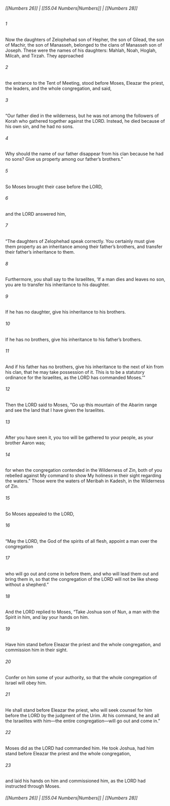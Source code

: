 
###### [[Numbers 26]] | [[55.04 Numbers|Numbers]] | [[Numbers 28]]

###### 1
Now the daughters of Zelophehad son of Hepher, the son of Gilead, the son of Machir, the son of Manasseh, belonged to the clans of Manasseh son of Joseph. These were the names of his daughters: Mahlah, Noah, Hoglah, Milcah, and Tirzah. They approached
###### 2
the entrance to the Tent of Meeting, stood before Moses, Eleazar the priest, the leaders, and the whole congregation, and said,
###### 3
“Our father died in the wilderness, but he was not among the followers of Korah who gathered together against the LORD. Instead, he died because of his own sin, and he had no sons.
###### 4
Why should the name of our father disappear from his clan because he had no sons? Give us property among our father’s brothers.”
###### 5
So Moses brought their case before the LORD,
###### 6
and the LORD answered him,
###### 7
“The daughters of Zelophehad speak correctly. You certainly must give them property as an inheritance among their father’s brothers, and transfer their father’s inheritance to them.
###### 8
Furthermore, you shall say to the Israelites, ‘If a man dies and leaves no son, you are to transfer his inheritance to his daughter.
###### 9
If he has no daughter, give his inheritance to his brothers.
###### 10
If he has no brothers, give his inheritance to his father’s brothers.
###### 11
And if his father has no brothers, give his inheritance to the next of kin from his clan, that he may take possession of it. This is to be a statutory ordinance for the Israelites, as the LORD has commanded Moses.’”
###### 12
Then the LORD said to Moses, “Go up this mountain of the Abarim range and see the land that I have given the Israelites.
###### 13
After you have seen it, you too will be gathered to your people, as your brother Aaron was;
###### 14
for when the congregation contended in the Wilderness of Zin, both of you rebelled against My command to show My holiness in their sight regarding the waters.” Those were the waters of Meribah in Kadesh, in the Wilderness of Zin.
###### 15
So Moses appealed to the LORD,
###### 16
“May the LORD, the God of the spirits of all flesh, appoint a man over the congregation
###### 17
who will go out and come in before them, and who will lead them out and bring them in, so that the congregation of the LORD will not be like sheep without a shepherd.”
###### 18
And the LORD replied to Moses, “Take Joshua son of Nun, a man with the Spirit in him, and lay your hands on him.
###### 19
Have him stand before Eleazar the priest and the whole congregation, and commission him in their sight.
###### 20
Confer on him some of your authority, so that the whole congregation of Israel will obey him.
###### 21
He shall stand before Eleazar the priest, who will seek counsel for him before the LORD by the judgment of the Urim. At his command, he and all the Israelites with him—the entire congregation—will go out and come in.”
###### 22
Moses did as the LORD had commanded him. He took Joshua, had him stand before Eleazar the priest and the whole congregation,
###### 23
and laid his hands on him and commissioned him, as the LORD had instructed through Moses.

###### [[Numbers 26]] | [[55.04 Numbers|Numbers]] | [[Numbers 28]]
